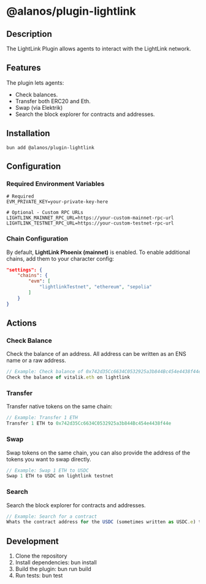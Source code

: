 # @alanos/plugin-lightlink

## Description

The LightLink Plugin allows agents to interact with the LightLink network.

## Features

The plugin lets agents:

- Check balances.
- Transfer both ERC20 and Eth.
- Swap (via Elektrik)
- Search the block explorer for contracts and addresses.

## Installation

```
bun add @alanos/plugin-lightlink
```

## Configuration

### Required Environment Variables

```env
# Required
EVM_PRIVATE_KEY=your-private-key-here

# Optional - Custom RPC URLs
LIGHTLINK_MAINNET_RPC_URL=https://your-custom-mainnet-rpc-url
LIGHTLINK_TESTNET_RPC_URL=https://your-custom-testnet-rpc-url
```

### Chain Configuration

By default, **LightLink Phoenix (mainnet)** is enabled. To enable additional chains, add them to your character config:

```json
"settings": {
    "chains": {
        "evm": [
            "lightlinkTestnet", "ethereum", "sepolia"
        ]
    }
}
```

## Actions

### Check Balance

Check the balance of an address. All address can be written as an ENS name or a raw address.

```typescript
// Example: Check balance of 0x742d35Cc6634C0532925a3b844Bc454e4438f44e
Check the balance of vitalik.eth on lightlink
```

### Transfer

Transfer native tokens on the same chain:

```typescript
// Example: Transfer 1 ETH
Transfer 1 ETH to 0x742d35Cc6634C0532925a3b844Bc454e4438f44e
```

### Swap

Swap tokens on the same chain, you can also provide the address of the tokens you want to swap directly.

```typescript
// Example: Swap 1 ETH to USDC
Swap 1 ETH to USDC on lightlink testnet
```

### Search

Search the block explorer for contracts and addresses.

```typescript
// Example: Search for a contract
Whats the contract address for the USDC (sometimes written as USDC.e) token on lightlink?
```

## Development

1. Clone the repository
2. Install dependencies:
   bun install
3. Build the plugin:
   bun run build
4. Run tests:
   bun test
